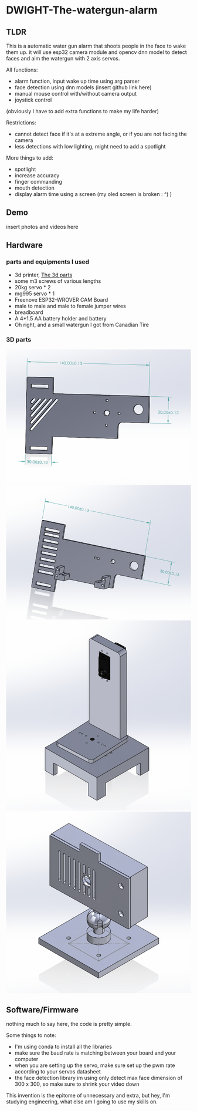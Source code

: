 # DWIGHT-The-watergun-alarm

## TLDR

This is a automatic water gun alarm that shoots people in the face to wake them up.
it will use esp32 camera module and opencv dnn model to detect faces and aim the watergun with 2 axis servos.

All functions:

- alarm function, input wake up time using arg parser
- face detection using dnn models (insert github link here)
- manual mouse control with/without camera output
- joystick control

(obviously I have to add extra functions to make my life harder)

Restrictions:

- cannot detect face if it's at a extreme angle, or if you are not facing the camera
- less detections with low lighting, might need to add a spotlight

More things to add:
- spotlight
- increase accuracy
- finger commanding
- mouth detection
- display alarm time using a screen (my oled screen is broken :    ^) )

## Demo

insert photos and videos here

## Hardware

### parts and equipments I used

- 3d printer, [The 3d parts](https://hehehe)
- some m3 screws of various lengths
- 20kg servo * 2
- mg995 servo * 1
- Freenove ESP32-WROVER CAM Board
- male to male and male to female jumper wires
- breadboard
- A 4*1.5 AA battery holder and battery
- Oh right, and a small watergun I got from Canadian Tire

### 3D parts 
![gunbrace attachment side](https://github.com/jzhou-k/DWIGHT-The-watergun-alarm/blob/main/hardware/brace%20attachment%20side.png 'High Five')
![gunbrace trigger side](https://github.com/jzhou-k/DWIGHT-The-watergun-alarm/blob/main/hardware/gun%20brace%20and%20trigger%20servo%20holder.png 'High Five')
![gun mount](https://github.com/jzhou-k/DWIGHT-The-watergun-alarm/blob/main/hardware/gun%20mount.png 'High Five')
![camera holder](https://github.com/jzhou-k/DWIGHT-The-watergun-alarm/blob/main/hardware/esp%20camera%20holder/image.png 'High Five')

## Software/Firmware

nothing much to say here, the code is pretty simple.

Some things to note:

- I'm using conda to install all the libraries
- make sure the baud rate is matching between your board and your computer
- when you are setting up the servo, make sure set up the pwm rate according to your servos datasheet
- the face detection library im using only detect max face dimension of 300 x 300, so make sure to shrink your video down


This invention is the epitome of unnecessary and extra, but hey, I'm studying engineering, what else am I going to use my skills on.
